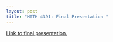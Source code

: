 ```yaml
---
layout: post
title: "MATH 4391: Final Presentation "
---
```


<a href="https://github.com/thaliajuarez/thaliajuarez.github.io/blob/master/_pdf/CuPy_Epidemic(1).pdf" target="_blank">Link to final presentation.</a>